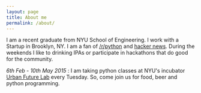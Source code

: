 ```yaml
---
layout: page
title: About me
permalink: /about/
---
```

I am a recent graduate from NYU School of Engineering. I work with a Startup in Brooklyn, NY. I am a fan of [/r/python](http://reddit.com/r/python) and [hacker news](https://news.ycombinator.com/). During the weekends I like to drinking IPAs or participate in hackathons that do good for the community.  

_6th Feb - 10th May 2015_ : I am taking python classes at NYU's incubator [Urban Future Lab](http://urbanfuturelab.com/) every Tuesday. So, come join us for food, beer and python programming.
